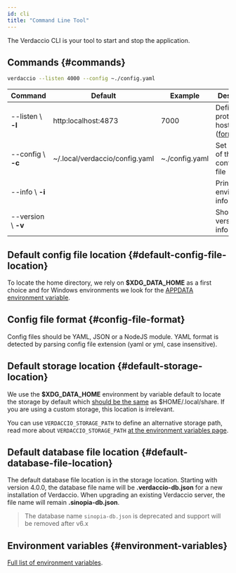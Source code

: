 ```yaml
---
id: cli
title: "Command Line Tool"
---
```


The Verdaccio CLI is your tool to start and stop the application.

## Commands {#commands}

```bash
verdaccio --listen 4000 --config ~./config.yaml
```

Command | Default | Example | Description
--- | --- | --- | ---
--listen \ **-l** | http:localhost:4873 | 7000 | Define protocol + host + port ([formats](https://github.com/verdaccio/verdaccio/blob/08c36e688e8635733f92080eb3598239d43259cb/packages/node-api/src/cli-utils.ts#L7-L16))
--config \ **-c** | ~/.local/verdaccio/config.yaml | ~./config.yaml | Set location of the configuration file
--info \ **-i** | | | Print local environment information
--version \ **-v** | | | Show version information

## Default config file location {#default-config-file-location}

To locate the home directory, we rely on **$XDG_DATA_HOME** as a first choice and for Windows environments we look for the [APPDATA environment variable](https://www.howtogeek.com/318177/what-is-the-appdata-folder-in-windows/).

## Config file format {#config-file-format}

Config files should be YAML, JSON or a NodeJS module. YAML format is detected by parsing config file extension (yaml or yml, case insensitive).

## Default storage location {#default-storage-location}

We use the **$XDG_DATA_HOME** environment by variable default to locate the storage by default which [should be the same](https://askubuntu.com/questions/538526/is-home-local-share-the-default-value-for-xdg-data-home-in-ubuntu-14-04) as $HOME/.local/share.
If you are using a custom storage, this location is irrelevant.

You can use `VERDACCIO_STORAGE_PATH` to define an alternative storage path,  read more about `VERDACCIO_STORAGE_PATH` [at the environment variables page](env.md#storage-path).

## Default database file location {#default-database-file-location}

The default database file location is in the storage location.
Starting with version 4.0.0, the database file name will be **.verdaccio-db.json** for a new installation of Verdaccio.
When upgrading an existing Verdaccio server, the file name will remain **.sinopia-db.json**.

> The database name `sinopia-db.json` is deprecated and support will be removed after v6.x


## Environment variables {#environment-variables}

[Full list of environment variables](env.md).

